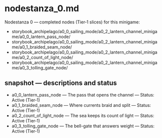 # nodestanza_0.md

Nodestanza 0 — completed nodes (Tier‑1 slices) for this minigame:

- storybook_archipelago/a0_0_sailing_mode/a0_2_lantern_channel_minigame/a0_0_lantern_pass_node/
- storybook_archipelago/a0_0_sailing_mode/a0_2_lantern_channel_minigame/a0_1_braided_seam_node/
- storybook_archipelago/a0_0_sailing_mode/a0_2_lantern_channel_minigame/a0_2_count_of_light_node/
- storybook_archipelago/a0_0_sailing_mode/a0_2_lantern_channel_minigame/a0_3_tolling_gate_node/

## snapshot — descriptions and status

- a0_0_lantern_pass_node — The pass that opens the channel — Status: Active (Tier‑1)
- a0_1_braided_seam_node — Where currents braid and split — Status: Active (Tier‑1)
- a0_2_count_of_light_node — The sea keeps its count of light — Status: Active (Tier‑1)
- a0_3_tolling_gate_node — The bell-gate that answers weight — Status: Active (Tier‑1)
